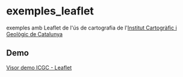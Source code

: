 # exemples_leaflet
exemples amb Leaflet de l'ús de cartografia de l'[Institut Cartogràfic i Geològic de Catalunya](http://www.icgc.cat)

## Demo
[Visor demo ICGC - Leaflet](http://geostarters.github.io/exemples_leaflet/icgc_wms_25831.html)
